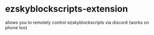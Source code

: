 # ezskyblockscripts-extension
allows you to remotely control ezskyblockscripts via discord (works on phone too)
